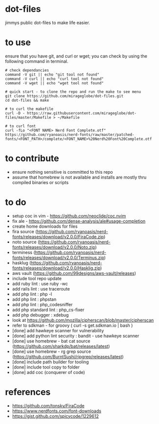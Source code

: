# dot-files

jimmys public dot-files to make life easier.

# to use

ensure that you have git, and curl or wget; you can check by using the following command in terminal.

```
# check dependancies
command -V git || echo "git tool not found"
command -V curl || echo "curl tool not found"
command -V wget || echo "wget tool not found"

# quick start - to clone the repo and run the make to see menu
git clone https://github.com/mirageglobe/dot-files.git
cd dot-files && make

# to curl the makefile
curl -D - https://raw.githubusercontent.com/mirageglobe/dot-files/master/Makefile > ~/Makefile

# to curl font
curl -fLo "<FONT NAME> Nerd Font Complete.otf" https://github.com/ryanoasis/nerd-fonts/raw/master/patched-fonts/<FONT_PATH>/complete/<FONT_NAME>%20Nerd%20Font%20Complete.otf
```

# to contribute

- ensure nothing sensitive is committed to this repo
- assume that homebrew is not available and installs are mostly thru compiled binaries or scripts

# to do

- setup coc in vim - https://github.com/neoclide/coc.nvim
- fix ale - https://github.com/dense-analysis/ale#usage-completion
- create home downloads for files
- fira source (https://github.com/ryanoasis/nerd-fonts/releases/download/v2.0.0/FiraCode.zip)
- noto source (https://github.com/ryanoasis/nerd-fonts/releases/download/v2.0.0/Noto.zip)
- terminess (https://github.com/ryanoasis/nerd-fonts/releases/download/v2.0.0/Terminus.zip)
- hasklug  (https://github.com/ryanoasis/nerd-fonts/releases/download/v2.0.0/Hasklig.zip)
- aws vault (https://github.com/99designs/aws-vault/releases)
- include tool repo update
- add ruby lint : use ruby -wc
- add rails lint : use traceroute
- add php lint : php -l
- add php lint : phpstan
- add php lint : php_codesniffer
- add php standard lint : php_cs-fixer
- add php debugger : xdebug
- look at https://github.com/mozilla/cipherscan/blob/master/cipherscan
- refer to sdkman - for groovy ( curl -s get.sdkman.io | bash )
- [done] add hawkeye scanner for vulnerability
- [done] add python lint security : bandit - use hawkeye scanner
- [done] use homebrew - bat cat source (https://github.com/sharkdp/bat/releases/latest)
- [done] use homebrew - rg grep source (https://github.com/BurntSushi/ripgrep/releases/latest)
- [done] include path builder for tooling
- [done] include tool copy to folder
- [done] add coc (conquerer of code)

# references

- https://github.com/tonsky/FiraCode
- https://www.nerdfonts.com/font-downloads
- https://gist.github.com/spicycode/1229612

